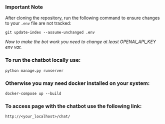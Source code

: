 
### Important Note

After cloning the repository, run the following command to ensure changes to your `.env` file are not tracked:

```
git update-index --assume-unchanged .env
```

*Now to make the bot work you need to change at least OPENAI_API_KEY env var.*


### To run the chatbot locally use:

```
python manage.py runserver
```


### Otherwise you may need docker installed on your system:

```
docker-compose up --build
```

### To access page with the chatbot use the following link:
```
http://<your_localhost>/chat/
```
